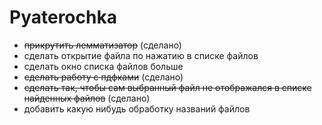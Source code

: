 # Pyaterochka
 - ~~прикрутить лемматизатор~~ (сделано)
 - сделать открытие файла по нажатию в списке файлов
 - сделать окно списка файлов больше
 - ~~сделать работу с пдфками~~ (сделано)
 - ~~сделать так, чтобы сам выбранный файл не отображался в списке найденных файлов~~ (сделано)
 - добавить какую нибудь обработку названий файлов
